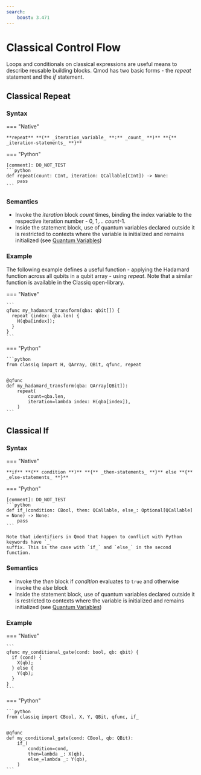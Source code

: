 ```yaml
---
search:
    boost: 3.471
---
```


# Classical Control Flow

Loops and conditionals on classical expressions are useful means to describe reusable
building blocks. Qmod has two basic forms - the _repeat_ statement and the _if_ statement.

## Classical Repeat

### Syntax

=== "Native"

    **repeat** **(** _iteration_variable_ **:** _count_ **)** **{** _iteration-statements_ **}**

=== "Python"

    [comment]: DO_NOT_TEST
    ```python
    def repeat(count: CInt, iteration: QCallable[CInt]) -> None:
        pass
    ```

### Semantics

-   Invoke the _iteration_ block _count_ times, binding the index variable to the respective
    iteration number - 0, 1,... _count_-1.
-   Inside the statement block, use of quantum variables declared outside it is restricted
    to contexts where the variable is initialized and remains initialized (see [Quantum Variables](../quantum-variables.md))

### Example

The following example defines a useful function - applying the Hadamard function across
all qubits in a qubit array - using _repeat_. Note that a similar function is available
in the Classiq open-library.

=== "Native"

    ```
    qfunc my_hadamard_transform(qba: qbit[]) {
      repeat (index: qba.len) {
        H(qba[index]);
      }
    }
    ```

=== "Python"

    ```python
    from classiq import H, QArray, QBit, qfunc, repeat


    @qfunc
    def my_hadamard_transform(qba: QArray[QBit]):
        repeat(
            count=qba.len,
            iteration=lambda index: H(qba[index]),
        )
    ```

## Classical If

### Syntax

=== "Native"

    **if** **(** condition **)** **{** _then-statements_ **}** else **{** _else-statements_ **}**

=== "Python"

    [comment]: DO_NOT_TEST
    ```python
    def if_(condition: CBool, then: QCallable, else_: Optional[QCallable] = None) -> None:
        pass
    ```

    Note that identifiers in Qmod that happen to conflict with Python keywords have `_`
    suffix. This is the case with `if_` and `else_` in the second function.

### Semantics

-   Invoke the _then_ block if _condition_ evaluates to `true` and otherwise invoke the _else_ block
-   Inside the statement block, use of quantum variables declared outside it is restricted
    to contexts where the variable is initialized and remains initialized (see [Quantum Variables](../quantum-variables.md))

### Example

=== "Native"

    ```
    qfunc my_conditional_gate(cond: bool, qb: qbit) {
      if (cond) {
        X(qb);
      } else {
        Y(qb);
      }
    }
    ```

=== "Python"

    ```python
    from classiq import CBool, X, Y, QBit, qfunc, if_


    @qfunc
    def my_conditional_gate(cond: CBool, qb: QBit):
        if_(
            condition=cond,
            then=lambda _: X(qb),
            else_=lambda _: Y(qb),
        )
    ```
